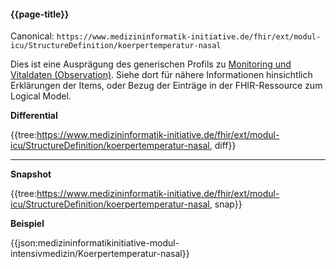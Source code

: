 #### {{page-title}}

Canonical: 
```https://www.medizininformatik-initiative.de/fhir/ext/modul-icu/StructureDefinition/koerpertemperatur-nasal```
<br> 

Dies ist eine Ausprägung des generischen Profils zu [Monitoring und Vitaldaten (Observation)](https://www.medizininformatik-initiative.de/fhir/ext/modul-icu/StructureDefinition/monitoring-und-vitaldaten). Siehe dort für nähere Informationen hinsichtlich Erklärungen der Items, oder Bezug der Einträge in der FHIR-Ressource zum Logical Model. 


**Differential**

{{tree:https://www.medizininformatik-initiative.de/fhir/ext/modul-icu/StructureDefinition/koerpertemperatur-nasal, diff}}

---

**Snapshot**

{{tree:https://www.medizininformatik-initiative.de/fhir/ext/modul-icu/StructureDefinition/koerpertemperatur-nasal, snap}}

**Beispiel**

{{json:medizininformatikinitiative-modul-intensivmedizin/Koerpertemperatur-nasal}}